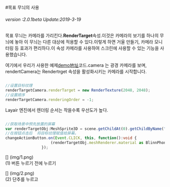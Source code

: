 #목표 무늬의 사용

###### *version :2.0.1beta   Update:2019-3-19*

목표 무늬는 카메라를 가리킨다.**RenderTarget**속성.이것은 카메라의 보기를 하나의 무늬에 놓아 이 무늬는 다른 대상에 적용할 수 있다.이렇게 하면 거울 만들기, 카메라 모니터링 등 효과가 편리하다.이 속성 카메라를 사용하여 스크린에 사용할 수 있는 기능을 사용했습니다.

여기에서 우리가 사용한 예제[demo地址](https://layaair.ldc.layabox.com/demo2/?language=ch&category=3d&group=Camera&name=RenderTargetCamera)코드.camera 는 광경 카메라를 보며, rendertCamera는 Rendertrget 속성을 활성화시키는 카메라를 시작합니다.


```typescript

//设置目标纹理
renderTargetCamera.renderTarget = new RenderTexture(2048, 2048);
//设置顺序
renderTargetCamera.renderingOrder = -1;
```


Layair 엔진에서 렌더링 순서는 작을수록 우선도가 높다.


```typescript

//获取场景中预先放置的屏幕
var renderTargetObj:MeshSprite3D = scene.getChildAt(0).getChildByName("RenderTarget") as MeshSprite3D;
//在按钮点击后  将目标纹理赋值给屏幕。
changeActionButton.on(Event.CLICK, this, function():void {
					(renderTargetObj.meshRenderer.material as BlinnPhongMaterial).albedoTexture = renderTargetCamera.renderTarget;
                });
```


[] (img/1.png)<br>(1) 버튼 누르기 전에 누르기

[] (img/2.png)<br>(2) 단추를 누르고